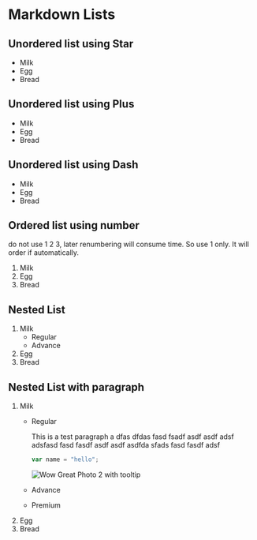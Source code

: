 # Markdown Lists

## Unordered list using Star

* Milk
* Egg 
* Bread

## Unordered list using Plus

+ Milk
+ Egg 
+ Bread

## Unordered list using Dash

- Milk
- Egg 
- Bread

## Ordered list using number 
do not use 1 2 3, later renumbering will consume time.  So use 1 only. It will order if automatically.

1. Milk
1. Egg 
1. Bread

## Nested List

1. Milk
    * Regular 
    * Advance
1. Egg 
1. Bread

## Nested List with paragraph

1. Milk
    * Regular 

        This is a test paragraph a dfas dfdas fasd fsadf asdf asdf adsf adsfasd fasd fasdf asdf asdf asdfda sfads fasd fasdf adsf

        ```javascript
        var name = "hello";
        ```

        ![Wow Great Photo 2 with tooltip](https://picsum.photos/300/200/?random "This is a tooltip")

    * Advance 
    * Premium 
1. Egg 
1. Bread
